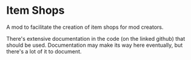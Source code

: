 # Item Shops

A mod to facilitate the creation of item shops for mod creators.

There's extensive documentation in the code (on the linked github) that should be used. Documentation may make its way here eventually, but there's a lot of it to document.